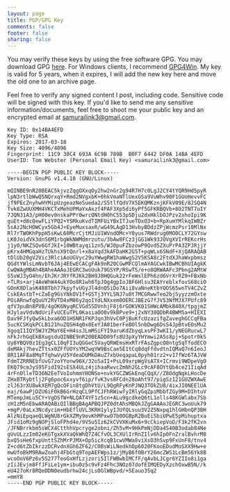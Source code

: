 ```yaml
---
layout: page
title: PGP/GPG Key
comments: false
footer: false
sharing: false
---
```


You may verify these keys by using the free software GPG. You may download GPG [here](http://www.gnupg.org/). For Windows clients, I recommend [GPG4Win](http://www.gpg4win.org/). My key is valid for 5 years, when it expires, I will add the new key here and move the old one to an archive page.

Feel free to verify any signed content I post, including code. Sensitive code will be signed with this key. If you'd like to send me any sensitive information/documents, feel free to shoot me your public key and an encrypted email at [samurailink3@gmail.com](mailto:samurailink3@gmail.com).

    Key ID: 0x14BA4EFD
    Key Type: RSA
    Expires: 2017-03-18
    Key Size: 4096/4096
    Fingerprint: 11C9 30C4 693A 6C9B 789B  B0F7 6442 DF0A 14BA 4EFD
    UserID: Tom Webster (Personal Email Key) <samurailink3@gmail.com>

    -----BEGIN PGP PUBLIC KEY BLOCK-----
    Version: GnuPG v1.4.10 (GNU/Linux)

    mQINBE9nR20BEAC5kjvzZqgOXxqOy2hw2nGr2g94R7H7c0LgJ2CY4tYQR9Hd5pyR
    lpN3rtlbWwQ5NQrxqY+Rmd2NVgxbK+0hkVmaNTlUexGSa9VuWhv90F1GUoHevvFC
    jf9PEcZnyhwHYMipUzgeazNeSueda2/S5tlfQdV7X5EKQMKznjKFkV09E/8JSQ4N
    Tvk8ZwUUXMH4VKCTxMehUPMaYxAxzf4PAF3Xp5di6yPf5GFKRBQVb+8O2TNT7uIY
    7JQN31A3/pH00ev0nskaPPr0wrcQNtdH0hC553p5Dju2dxHklbOJPzv2xhoIpi9K
    guEt+d8cQewFLiYPQ2+YSMkuKvdTIMFUiYBxITJueTDxO3+b+RpXumYMlkqIWBZr
    5sAz2NcHOWCyx5Gb4J+EyeMuxsaxR/wG49LAgD13HvbyBDdzZPjWcmzPsr10MlNx
    Rl7rTWOKhPppH5sKwL60McrCjtMJiU1WVndOMc+Y0yus7RWdrug0MO0CLY72GYsw
    LK0JoidVk3dnS6M1rbgWkNWMdmrzutu/3bAw8FCz3jGG1Wk93JOVgXVIrREKcrHs
    j1y0/NKZSQv6GfJkI+10WBtayqi1zn5/WJ0puFZbzowP9Qvd5ZXuPrPA3ZPJRjjY
    pKrx4HMGqaHzTUkhsX9tQnrl+x8aYqd3kAFDaHK2G5T+pqWLx6SNdF+XjQARAQAB
    tDlUb20gV2Vic3RlciAoUGVyc29uYWwgRW1haWwgS2V5KSA8c2FtdXJhaWxpbmsz
    QGdtYWlsLmNvbT6JAj4EEwECACgFAk9nR20CGwMFCQlmAYAGCwkIBwMCBhUIAgkK
    CwQWAgMBAh4BAheAAAoJEGRC3woUuk79GSYP/RSwTS/e+o8QRWAAFc3Pbng2AMtW
    S5vWJ3yO4hn/EhJKrJRYfRJKk2BH9J0HQGuk22rFeWslEPh6zd6VrXrRZ9+FBxNb
    +TLRs+arj4AeWhW44ukYOo8R1wh6TpJOg4gpIoJBF6Hlsu3EAYreblxfovS68ciO
    GOnK8DlasK488Tbh77kpyfvUGyJl4dnOSiDo7Aii8vaNneKtbYOOS65wnTV4CZvZ
    CskEAstbT+cZaEg9GsYNkOV1f+GSTj3YYLSNJ7u8t7MCGRwwTeo2bjSyyzzmOxte
    POiARnwfqQuUY2RVTD4xM86y2qoIYdLNXxem0OERCJBEzG7fJV53NfMJX7PUfc89
    qfV3puBn8PVB/4gOK6NyqRCVGd5SDVnhjF8j6rGOKVK01SHWcAMbkB40X/tpgjmZ
    HJylavVdvNdUriFvUCEuTPL0KasiaOO8v9kBPve9+j2xNY38QDbR4BWMSa+HIEXI
    Dav9FJfyQwSkLbxa6OD1HSNR1FKPJqn3hVvC0PjBuKfcUzazifgZaveghGCCqFBa
    5ucKCSKqkPCLB121huZQSH4q0x8EeYJA81berFeBOl5nbDwg6DsS4JpBtvEOsMu2
    XgoqI1IQY5WJYZMaY6E+H4ssJLmMSiFYI9aruKdZbyqLxsPF3wKI1/yNEGRucwL7
    nFkJrhGqEkBXugsduQINBE9nR20BEADD09fs8U3pXyYHYmwi2A5s8pj+Spotr0kS
    Uy8YBQV0z1Eg3gCL10qFI3uQGGeC5VayQRWEmsHxRTrFAsZgpcO8ntgSqTfodECO
    deMAkj7hevZTtsx0ZFfUOYsYM2wqYW9BsCae5E1tCq8dqFfdvdtnIQMaQ7n6IeoJ
    8R11AF8a8MqTfqhwVyU5YdeaDUMkDAuZ7xbUeqapaL0pyh01rz2+v17fWz6TAJVW
    FdmTZRRNEbfUvG7zoYYonw96X/32o5aII+PsL09xrpWgVsATX+ICrmvi9WDpeVgO
    EKQ79cmJyS95FidI92sESX4ULz4jihaaRwvcZmNh2GLc9cAF8OYtQb4ce21IiqAd
    4rFnOlleTD36N2EeTVoIohmmYHONSo+nvkYGCZWGkEnqCQqX//Z8OdgNgkLHocDe
    ZHxBTRybtlj2Fg6poc6xxyvf6ip/fvK3vs8FCdn28oAht97/pigSz121GUZWXAwE
    zlJ63rXU8wkXEM7gQcOFin8tgDhVtU/L9QgRFyKnPJNQ3TOkZU8/4ixJI0NEElUA
    eaj/6awPjDZU6iF0kB6GrHzqCL9PfCJFhRWiwfyIRlyGqZpiMbbfZGy9M+DIhtuV
    MTempJmLu5CY+VgDSfW+NLQAT4YF1z5cn+ALu9gcdkeQ6tL1olls48KGWlabx7Sb
    zH1zM5nEbwARAQABiQIlBBgBAgAPBQJPZ0dtAhsMBQkJZgGAAAoJEGRC3woUuk79
    +mgP/0aLx3Ncdycim+HbEflUVL3KRH1ylyIJUfQLsuu3V2Z5Nxpq1hlGHbnQP3BH
    AlzNiEpqaeQLWgNU8rGkXZMy9ovKhMPxwO7b0OGBpR2BuEiSbiUPwE5pMihuptxa
    JFid1oMz9gNOPjSloFPhd4e/9V5u5Iz62kCVVXKuMx6+9cCkiepVoD/F3k2fK2vn
    /JFNBrrkbm5sWCX4CtthhVpcryge2obni/Zh5vM+9HkPmNjDDa4S40B3odab84Ne
    gUvULzzIm02eKGTgxkXVaQkWhQ7Z4CfvOL3CXUlIrRnZIlv6hIp0FnZralBvhrM8
    bxQ5sHe6fxpUnttSZhMrPJMX+Op5icXcqB1cwVMWa8viXsO3hSvp9FxUnF8/tnv4
    Z+cd6tZbIkrzzDCRvdnXGh6ZF62/C0BsWiLNedkhOp6020FKooEDudMoSXX9Hw+e
    mwUfoBkM9RAwZoahj4FbGtq9TopAEFWps1z/jMyB6f0BrY26mcZWS1LcBm56Yk8B
    wcoOoV6Pz6v5S277TeoGxHfLzjzori5IlFWBwbIMCfF/qAvbLJCgr6YZIIo8i1ga
    zIiJEvjm8FfJFiLe1ym+ibu0z5c9vFz4Fhc3NOz07dofEIMQEDyXzchOxwB5N//k
    eU427oKr8RQeDDN0eudbrhw24cjLsOGlWBpvd/+5Eauo35q2
    =mmY8
    -----END PGP PUBLIC KEY BLOCK-----

